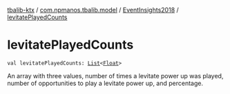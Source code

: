 [tbalib-ktx](../../index.md) / [com.npmanos.tbalib.model](../index.md) / [EventInsights2018](index.md) / [levitatePlayedCounts](./levitate-played-counts.md)

# levitatePlayedCounts

`val levitatePlayedCounts: `[`List`](https://kotlinlang.org/api/latest/jvm/stdlib/kotlin.collections/-list/index.html)`<`[`Float`](https://kotlinlang.org/api/latest/jvm/stdlib/kotlin/-float/index.html)`>`

An array with three values, number of times a levitate power up was played, number of opportunities to play a levitate power up, and percentage.

